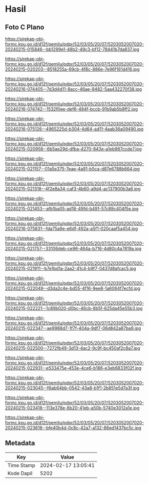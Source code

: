 # Hasil

## Foto C Plano

https://sirekap-obj-formc.kpu.go.id/d12f/pemilu/pdpr/52/03/05/20/07/5203052007020-20240215-015846--bb1299e1-48b2-49c3-bf12-78441b7da837.jpg

https://sirekap-obj-formc.kpu.go.id/d12f/pemilu/pdpr/52/03/05/20/07/5203052007020-20240215-020203--8518255a-69cb-4f8c-886e-7e96f161d416.jpg

https://sirekap-obj-formc.kpu.go.id/d12f/pemilu/pdpr/52/03/05/20/07/5203052007020-20240216-074405--7d3d4d11-8acc-46ae-9482-5aa432270f38.jpg

https://sirekap-obj-formc.kpu.go.id/d12f/pemilu/pdpr/52/03/05/20/07/5203052007020-20240216-074742--1532f0ee-def6-484f-bccb-91b9ab5b8ff2.jpg

https://sirekap-obj-formc.kpu.go.id/d12f/pemilu/pdpr/52/03/05/20/07/5203052007020-20240216-075126--4965225d-b304-4d64-ad11-4aab36a09490.jpg

https://sirekap-obj-formc.kpu.go.id/d12f/pemilu/pdpr/52/03/05/20/07/5203052007020-20240215-020958--6b5ae29d-dfba-4270-843e-a1eb987ccde7.jpg

https://sirekap-obj-formc.kpu.go.id/d12f/pemilu/pdpr/52/03/05/20/07/5203052007020-20240215-021157--01a5e375-7eae-4a91-b5ca-d87e6788b664.jpg

https://sirekap-obj-formc.kpu.go.id/d12f/pemilu/pdpr/52/03/05/20/07/5203052007020-20240215-021318--4f2e8a34-caf3-4b60-a9d4-ac137900b3a6.jpg

https://sirekap-obj-formc.kpu.go.id/d12f/pemilu/pdpr/52/03/05/20/07/5203052007020-20240215-021453--afb1ba05-ad18-49fd-b491-57c89c404f5e.jpg

https://sirekap-obj-formc.kpu.go.id/d12f/pemilu/pdpr/52/03/05/20/07/5203052007020-20240216-075831--fda75a9e-e6df-492a-a5f1-020caaf5a454.jpg

https://sirekap-obj-formc.kpu.go.id/d12f/pemilu/pdpr/52/03/05/20/07/5203052007020-20240215-021757--33106deb-ce96-464a-b716-4d80c4a7819a.jpg

https://sirekap-obj-formc.kpu.go.id/d12f/pemilu/pdpr/52/03/05/20/07/5203052007020-20240215-021911--b7e1bd1a-2aa2-41c4-b9f7-0437d8afcac5.jpg

https://sirekap-obj-formc.kpu.go.id/d12f/pemilu/pdpr/52/03/05/20/07/5203052007020-20240215-022049--d3da2c4e-bd55-4f16-9ee8-1a6064f7ecfd.jpg

https://sirekap-obj-formc.kpu.go.id/d12f/pemilu/pdpr/52/03/05/20/07/5203052007020-20240215-022221--1c89b020-d0bc-46cb-8b5f-625da45e55b3.jpg

https://sirekap-obj-formc.kpu.go.id/d12f/pemilu/pdpr/52/03/05/20/07/5203052007020-20240215-022347--ae9988d7-1f7f-404a-9df7-06d842a87ba9.jpg

https://sirekap-obj-formc.kpu.go.id/d12f/pemilu/pdpr/52/03/05/20/07/5203052007020-20240215-022500--7272fb49-3d13-4ac2-9c9f-bc450af2c8a7.jpg

https://sirekap-obj-formc.kpu.go.id/d12f/pemilu/pdpr/52/03/05/20/07/5203052007020-20240215-022931--e533475e-453e-4ce6-b186-e3eb6833f02f.jpg

https://sirekap-obj-formc.kpu.go.id/d12f/pemilu/pdpr/52/03/05/20/07/5203052007020-20240215-023045--f6ab64bb-0542-43a8-b1f1-2b851e5d7a3f.jpg

https://sirekap-obj-formc.kpu.go.id/d12f/pemilu/pdpr/52/03/05/20/07/5203052007020-20240215-023418--113e378e-6b20-41eb-a50b-5740e3012a1e.jpg

https://sirekap-obj-formc.kpu.go.id/d12f/pemilu/pdpr/52/03/05/20/07/5203052007020-20240215-023618--bfe40b4d-0c8c-42a7-a132-86ed1437bc5c.jpg


## Metadata

| Key        | Value               |
| ---------- | ------------------- |
| Time Stamp | 2024-02-17 13:05:41 |
| Kode Dapil | 5202                |



